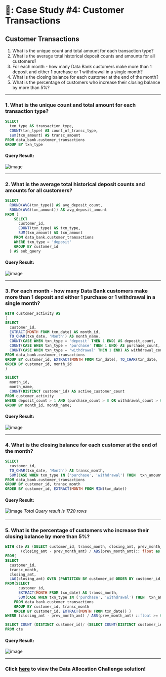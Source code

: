 # 🏦: Case Study #4: Customer Transactions
## Customer Transactions
1. What is the unique count and total amount for each transaction type?
2. What is the average total historical deposit counts and amounts for all customers?
3. For each month - how many Data Bank customers make more than 1 deposit and either 1 purchase or 1 withdrawal in a single month?
4. What is the closing balance for each customer at the end of the month?
5. What is the percentage of customers who increase their closing balance by more than 5%?

***
### 1. What is the unique count and total amount for each transaction type?
```sql
SELECT
  txn_type AS transaction_type,
  COUNT(txn_type) AS count_of_transc_type,
  sum(txn_amount) AS transc_amount
FROM data_bank.customer_transactions
GROUP BY txn_type
```  
#### Query Result:  
![image](https://github.com/John-okoye/8-Week-SQL-Challenge/assets/123602109/f43320c8-ec68-4ec0-9c88-5b6858b1712c)

***
### 2. What is the average total historical deposit counts and amounts for all customers?
```sql
SELECT
  ROUND(AVG(txn_type)) AS avg_deposit_count,
  ROUND(AVG(txn_amount)) AS avg_deposit_amount
FROM (
    SELECT
      customer_id,
      COUNT(txn_type) AS txn_type,
      SUM(txn_amount) AS txn_amount
    FROM data_bank.customer_transactions
    WHERE txn_type = 'deposit'
    GROUP BY customer_id
  ) AS sub_query
```  
#### Query Result:  
![image](https://github.com/John-okoye/8-Week-SQL-Challenge/assets/123602109/f806a120-6009-48ce-9880-8df0d95fd35f)

***
### 3. For each month - how many Data Bank customers make more than 1 deposit and either 1 purchase or 1 withdrawal in a single month?
```sql
WITH customer_activity AS
(
SELECT
  customer_id,
  EXTRACT(MONTH FROM txn_date) AS month_id,
  TO_CHAR(txn_date, 'Month') AS month_name,
  COUNT(CASE WHEN txn_type = 'deposit' THEN 1 END) AS deposit_count,
  COUNT(CASE WHEN txn_type = 'purchase' THEN 1 END) AS purchase_count,
  COUNT(CASE WHEN txn_type = 'withdrawal' THEN 1 END) AS withdrawal_count
FROM data_bank.customer_transactions
GROUP BY customer_id, EXTRACT(MONTH FROM txn_date), TO_CHAR(txn_date, 'Month')
ORDER BY customer_id, month_id
)

SELECT
  month_id,
  month_name,
  COUNT(DISTINCT customer_id) AS active_customer_count
FROM customer_activity
WHERE deposit_count > 1 AND (purchase_count > 0 OR withdrawal_count > 0)
GROUP BY month_id, month_name;
```
#### Query Result:  
![image](https://github.com/John-okoye/8-Week-SQL-Challenge/assets/123602109/c856b0db-a89d-4e9e-ba9a-c5284073cc18)

***

### 4. What is the closing balance for each customer at the end of the month?
```sql
SELECT
  customer_id,
  TO_CHAR(txn_date, 'Month') AS transc_month,
  SUM(CASE WHEN txn_type IN ('purchase', 'withdrawal') THEN  txn_amount * -1 ELSE txn_amount * 1 END)
FROM data_bank.customer_transactions
GROUP BY customer_id, transc_month
ORDER BY customer_id, EXTRACT(MONTH FROM MIN(txn_date))
```
#### Query Result:  
![image](https://github.com/John-okoye/8-Week-SQL-Challenge/assets/123602109/a03a1055-4ab8-4e95-9a1a-4c37655b8327)
*Total Query result is 1720 rows*
####

***
### 5. What is the percentage of customers who increase their closing balance by more than 5%?
```sql
WITH cte AS (SELECT customer_id, transc_month, closing_amt, prev_month_amt, closing_amt - prev_month_amt AS difference, 
	   (closing_amt - prev_month_amt) / ABS(prev_month_amt):: float as perc_chng
FROM(  
SELECT
  customer_id,
  transc_month,
  closing_amt,
  LAG(closing_amt) OVER (PARTITION BY customer_id ORDER BY customer_id, transc_month) AS prev_month_amt
FROM(SELECT
      customer_id,
      EXTRACT(MONTH FROM txn_date) AS transc_month,
      SUM(CASE WHEN txn_type IN ('purchase', 'withdrawal') THEN  txn_amount * -1 ELSE txn_amount * 1 END) AS closing_amt
    FROM data_bank.customer_transactions
    GROUP BY customer_id, transc_month
    ORDER BY customer_id, EXTRACT(MONTH FROM txn_date)) )
WHERE (closing_amt - prev_month_amt) / ABS(prev_month_amt) ::float >= 0.05)

SELECT COUNT (DISTINCT customer_id)/ (SELECT COUNT(DISTINCT customer_id) FROM data_bank.customer_transactions) :: float AS percentage
FROM cte
```
#### Query Result:  
![image](https://github.com/John-okoye/8-Week-SQL-Challenge/assets/123602109/43e233d2-57ae-4304-8d0d-60b39b5103ab)


***
### Click [here](https://github.com/John-okoye/8-Week-SQL-Challenge/blob/main/Case%20Study%20%234%20-%20Data%20Bank/Data%20Allocation%20Challenge.md) to view the Data Allocation Challenge solution!
